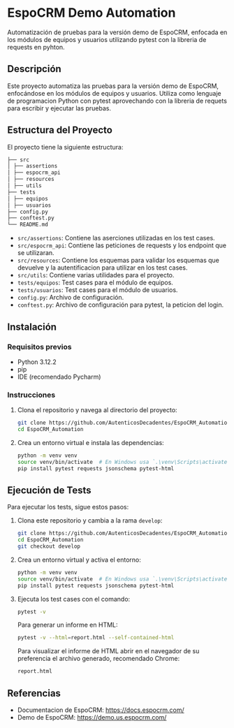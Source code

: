 # EspoCRM Demo Automation

Automatización de pruebas para la versión demo de EspoCRM, enfocada en los módulos de equipos y usuarios utilizando
pytest con la libreria de requests en pyhton.

## Descripción

Este proyecto automatiza las pruebas para la versión demo de EspoCRM, enfocándose en los módulos de equipos y usuarios.
Utiliza como lenguaje de programacion Python con pytest aprovechando con la libreria de requets para escribir y ejecutar
las pruebas.

## Estructura del Proyecto

El proyecto tiene la siguiente estructura:

```bash 
├── src
│ ├── assertions
│ ├── espocrm_api
│ ├── resources
│ ├── utils
├── tests
│ ├── equipos
│ ├── usuarios
├── config.py
├── conftest.py
└── README.md
```

- `src/assertions`: Contiene las aserciones utilizadas en los test cases.
- `src/espocrm_api`: Contiene las peticiones de requests y los endpoint que se utilizaran.
- `src/resources`: Contiene los esquemas para validar los esquemas que devuelve y la autentificacion para utilizar en
  los test cases.
- `src/utils`: Contiene varias utilidades para el proyecto.
- `tests/equipos`: Test cases para el módulo de equipos.
- `tests/usuarios`: Test cases para el módulo de usuarios.
- `config.py`: Archivo de configuración.
- `conftest.py`: Archivo de configuración para pytest, la peticion del login.

## Instalación

### Requisitos previos

- Python 3.12.2
- pip
- IDE (recomendado Pycharm)

### Instrucciones

1. Clona el repositorio y navega al directorio del proyecto:

    ```bash
    git clone https://github.com/AutenticosDecadentes/EspoCRM_Automation.git
    cd EspoCRM_Automation
    ```

2. Crea un entorno virtual e instala las dependencias:

    ```bash
    python -m venv venv
    source venv/bin/activate  # En Windows usa `.\venv\Scripts\activate`
    pip install pytest requests jsonschema pytest-html
    ```

## Ejecución de Tests

Para ejecutar los tests, sigue estos pasos:

1. Clona este repositorio y cambia a la rama `develop`:
    ```bash
    git clone https://github.com/AutenticosDecadentes/EspoCRM_Automation.git
    cd EspoCRM_Automation
    git checkout develop
    ```

2. Crea un entorno virtual y activa el entorno:
    ```bash
    python -m venv venv
    source venv/bin/activate  # En Windows usa `.\venv\Scripts\activate`
    pip install pytest requests jsonschema pytest-html
    ```

3. Ejecuta los test cases con el comando:
    ```bash
    pytest -v
    ```

   Para generar un informe en HTML:
    ```bash
    pytest -v --html=report.html --self-contained-html
    ```
   Para visualizar el informe de HTML abrir en el navegador de su preferencia el archivo generado, recomendado Chrome:
    ```bash
    report.html
    ```

## Referencias

- Documentacion de EspoCRM: https://docs.espocrm.com/
- Demo de EspoCRM: https://demo.us.espocrm.com/
